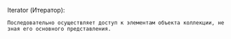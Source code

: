 Iterator (Итератор):

    Последовательно осуществляет доступ к элементам объекта коллекции, не зная его основного представления.